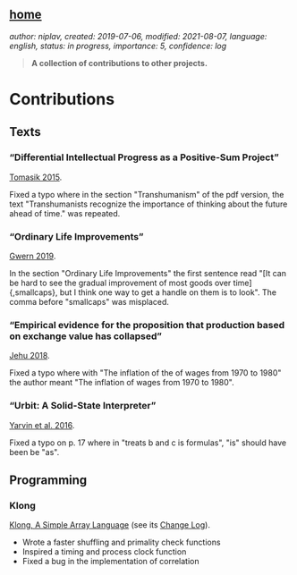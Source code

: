 [home](./index.md)
------------------

*author: niplav, created: 2019-07-06, modified: 2021-08-07, language: english, status: in progress, importance: 5, confidence: log*

> __A collection of contributions to other projects.__

Contributions
=============

Texts
-----

<!--
TODO:
### Wikipedia

Link to wikipedia contributions page
-->

<!--
TODO: follow up on https://drewdevault.com/2014/02/02/The-worst-bugs.html,
https://www.skepticink.com/prussian/2014/03/31/the-anti-racialist-q-a/,
http://metamoderna.org/beyond-piketty-far-beyond?lang=en,
t3x.org klong changelog
-->

### “Differential Intellectual Progress as a Positive-Sum Project”

[Tomasik 2015](https://foundational-research.org/differential-intellectual-progress-as-a-positive-sum-project/).

Fixed a typo where in the section "Transhumanism" of the pdf version,
the text "Transhumanists recognize the importance of thinking about the
future ahead of time." was repeated.

### “Ordinary Life Improvements”

[Gwern 2019](https://www.gwern.net/Notes#ordinary-life-improvements).

In the section "Ordinary Life Improvements" the first sentence read
"[It can be hard to see the gradual improvement of most goods over
time]{,smallcaps}, but I think one way to get a handle on them is to
look". The comma before "smallcaps" was misplaced.

### “Empirical evidence for the proposition that production based on exchange value has collapsed”

[Jehu 2018](https://therealmovement.wordpress.com/2018/05/26/empirical-evidence-for-the-proposition-that-production-based-on-exchange-value-has-collapsed/#comment-10324).

Fixed a typo where with "The inflation of the of wages from 1970 to
1980" the author meant "The inflation of wages from 1970 to 1980".

### “Urbit: A Solid-State Interpreter”

[Yarvin et al. 2016](https://media.urbit.org/whitepaper.pdf).

Fixed a typo on p. 17 where in "treats b and c is formulas", "is" should
have been be "as".

Programming
-----------

### Klong

[Klong, A Simple Array Language](http://t3x.org/klong/index.html)
(see its [Change Log](http://t3x.org/klong/changes.html)).

* Wrote a faster shuffling and primality check functions
* Inspired a timing and process clock function
* Fixed a bug in the implementation of correlation
